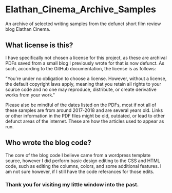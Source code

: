 # Elathan_Cinema_Archive_Samples
An archive of selected writing samples from the defunct short film review blog Elathan Cinema.

## What license is this?

I have specifically not chosen a license for this project, as these are archival PDFs saved from a small blog I previously wrote for that is now defunct. As such, according to the GitHub documentation, the license is as follows: 

"You're under no obligation to choose a license. However, without a license, the default copyright laws apply, meaning that you retain all rights to your source code and no one may reproduce, distribute, or create derivative works from your work."

Please also be mindful of the dates listed on the PDFs, most if not all of these samples are from around 2017-2018 and are several years old. Links or other information in the PDF files might be old, outdated, or lead to other defunct areas of the internet. These are how the articles used to appear as run. 

## Who wrote the blog code?

The core of the blog code I believe came from a wordpress template source, however I did perform basic design editing to the CSS and HTML code, such as editing the columns, colors, and some additional features. I am not sure however, if I still have the code referances for those edits. 

### Thank you for visiting my little window into the past. 
